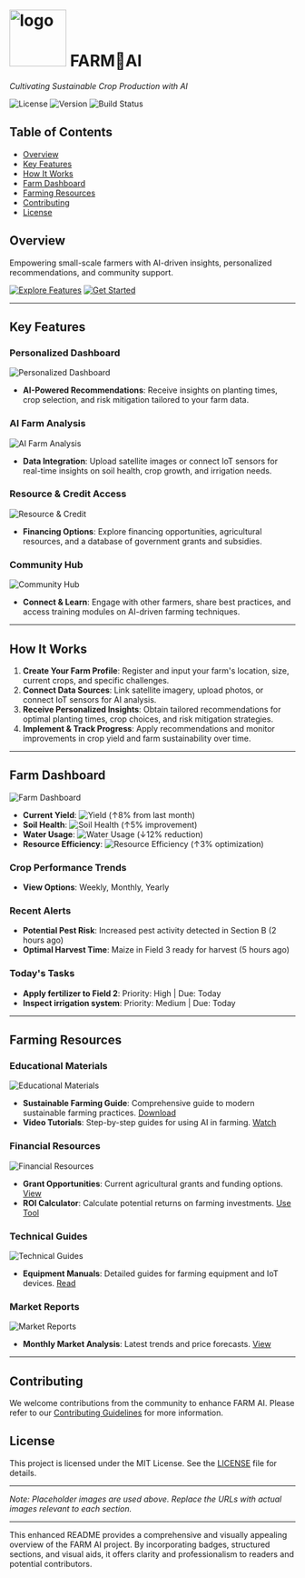 # <img src="https://github.com/user-attachments/assets/6ff5c071-9d2f-4d8b-a9b4-28a43bc55665" alt="logo" width="100" height="100"> FARM🌾AI


*Cultivating Sustainable Crop Production with AI*

![License](https://img.shields.io/badge/License-MIT-green)
![Version](https://img.shields.io/badge/Version-1.0-blue)
![Build Status](https://img.shields.io/badge/Build-Passing-brightgreen)

## Table of Contents

- [Overview](#overview)
- [Key Features](#key-features)
- [How It Works](#how-it-works)
- [Farm Dashboard](#farm-dashboard)
- [Farming Resources](#farming-resources)
- [Contributing](#contributing)
- [License](#license)

## Overview

Empowering small-scale farmers with AI-driven insights, personalized recommendations, and community support.

[![Explore Features](https://img.shields.io/badge/Explore-Features-orange)](#key-features)
[![Get Started](https://img.shields.io/badge/Get-Started-brightgreen)](#how-it-works)

---

## Key Features

### Personalized Dashboard

![Personalized Dashboard](https://via.placeholder.com/600x300)

- **AI-Powered Recommendations**: Receive insights on planting times, crop selection, and risk mitigation tailored to your farm data.

### AI Farm Analysis

![AI Farm Analysis](https://via.placeholder.com/600x300)

- **Data Integration**: Upload satellite images or connect IoT sensors for real-time insights on soil health, crop growth, and irrigation needs.

### Resource & Credit Access

![Resource & Credit](https://via.placeholder.com/600x300)

- **Financing Options**: Explore financing opportunities, agricultural resources, and a database of government grants and subsidies.

### Community Hub

![Community Hub](https://via.placeholder.com/600x300)

- **Connect & Learn**: Engage with other farmers, share best practices, and access training modules on AI-driven farming techniques.

---

## How It Works

1. **Create Your Farm Profile**: Register and input your farm's location, size, current crops, and specific challenges.
2. **Connect Data Sources**: Link satellite imagery, upload photos, or connect IoT sensors for AI analysis.
3. **Receive Personalized Insights**: Obtain tailored recommendations for optimal planting times, crop choices, and risk mitigation strategies.
4. **Implement & Track Progress**: Apply recommendations and monitor improvements in crop yield and farm sustainability over time.

---

## Farm Dashboard

![Farm Dashboard](https://via.placeholder.com/600x300)

- **Current Yield**: ![Yield](https://img.shields.io/badge/Yield-92%25-brightgreen) (↑8% from last month)
- **Soil Health**: ![Soil Health](https://img.shields.io/badge/Soil%20Health-87%25-green) (↑5% improvement)
- **Water Usage**: ![Water Usage](https://img.shields.io/badge/Water%20Usage-75L-blue) (↓12% reduction)
- **Resource Efficiency**: ![Resource Efficiency](https://img.shields.io/badge/Resource%20Efficiency-95%25-brightgreen) (↑3% optimization)

### Crop Performance Trends

- **View Options**: Weekly, Monthly, Yearly

### Recent Alerts

- **Potential Pest Risk**: Increased pest activity detected in Section B (2 hours ago)
- **Optimal Harvest Time**: Maize in Field 3 ready for harvest (5 hours ago)

### Today's Tasks

- **Apply fertilizer to Field 2**: Priority: High | Due: Today
- **Inspect irrigation system**: Priority: Medium | Due: Today

---

## Farming Resources

### Educational Materials

![Educational Materials](https://via.placeholder.com/600x300)

- **Sustainable Farming Guide**: Comprehensive guide to modern sustainable farming practices. [Download](#)
- **Video Tutorials**: Step-by-step guides for using AI in farming. [Watch](#)

### Financial Resources

![Financial Resources](https://via.placeholder.com/600x300)

- **Grant Opportunities**: Current agricultural grants and funding options. [View](#)
- **ROI Calculator**: Calculate potential returns on farming investments. [Use Tool](#)

### Technical Guides

![Technical Guides](https://via.placeholder.com/600x300)

- **Equipment Manuals**: Detailed guides for farming equipment and IoT devices. [Read](#)

### Market Reports

![Market Reports](https://via.placeholder.com/600x300)

- **Monthly Market Analysis**: Latest trends and price forecasts. [View](#)

---

## Contributing

We welcome contributions from the community to enhance FARM AI. Please refer to our [Contributing Guidelines](#) for more information.

## License

This project is licensed under the MIT License. See the [LICENSE](#) file for details.

---

*Note: Placeholder images are used above. Replace the URLs with actual images relevant to each section.*

---

This enhanced README provides a comprehensive and visually appealing overview of the FARM AI project. By incorporating badges, structured sections, and visual aids, it offers clarity and professionalism to readers and potential contributors.
